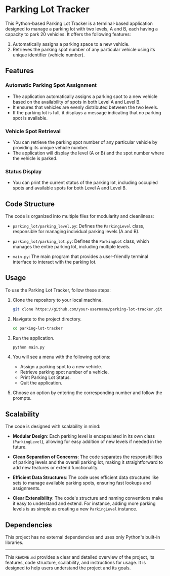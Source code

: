 # Parking Lot Tracker

This Python-based Parking Lot Tracker is a terminal-based application designed to manage a parking lot with two levels, A and B, each having a capacity to park 20 vehicles. It offers the following features:

1. Automatically assigns a parking space to a new vehicle.
2. Retrieves the parking spot number of any particular vehicle using its unique identifier (vehicle number).


## Features

### Automatic Parking Spot Assignment

- The application automatically assigns a parking spot to a new vehicle based on the availability of spots in both Level A and Level B.
- It ensures that vehicles are evenly distributed between the two levels.
- If the parking lot is full, it displays a message indicating that no parking spot is available.

### Vehicle Spot Retrieval

- You can retrieve the parking spot number of any particular vehicle by providing its unique vehicle number.
- The application will display the level (A or B) and the spot number where the vehicle is parked.

### Status Display

- You can print the current status of the parking lot, including occupied spots and available spots for both Level A and Level B.


## Code Structure

The code is organized into multiple files for modularity and cleanliness:

- `parking_lot/parking_level.py`: Defines the `ParkingLevel` class, responsible for managing individual parking levels (A and B).

- `parking_lot/parking_lot.py`: Defines the `ParkingLot` class, which manages the entire parking lot, including multiple levels.

- `main.py`: The main program that provides a user-friendly terminal interface to interact with the parking lot.


## Usage

To use the Parking Lot Tracker, follow these steps:

1. Clone the repository to your local machine.

   ```bash
   git clone https://github.com/your-username/parking-lot-tracker.git
   ```

2. Navigate to the project directory.

   ```bash
   cd parking-lot-tracker
   ```

3. Run the application.

   ```bash
   python main.py
   ```

4. You will see a menu with the following options:
   - Assign a parking spot to a new vehicle.
   - Retrieve parking spot number of a vehicle.
   - Print Parking Lot Status.
   - Quit the application.

5. Choose an option by entering the corresponding number and follow the prompts.


## Scalability

The code is designed with scalability in mind:

- **Modular Design**: Each parking level is encapsulated in its own class (`ParkingLevel`), allowing for easy addition of new levels if needed in the future.

- **Clean Separation of Concerns**: The code separates the responsibilities of parking levels and the overall parking lot, making it straightforward to add new features or extend functionality.

- **Efficient Data Structures**: The code uses efficient data structures like sets to manage available parking spots, ensuring fast lookups and assignments.

- **Clear Extensibility**: The code's structure and naming conventions make it easy to understand and extend. For instance, adding more parking levels is as simple as creating a new `ParkingLevel` instance.


## Dependencies

This project has no external dependencies and uses only Python's built-in libraries.


---

This `README.md` provides a clear and detailed overview of the project, its features, code structure, scalability, and instructions for usage. It is designed to help users understand the project and its goals.









